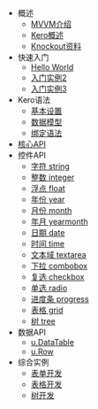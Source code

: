* 概述 
	* [MVVM介绍](mvvm.md)
	* [Kero概述](overview.md)
	* [Knockout资料](knockout.md)
* 快速入门
	* [Hello World]()
	* [入门实例2]()
	* [入门实例3]()
* Kero语法
	* [基本设置](dataTableUse.md)
	* [数据模型](datatable.md)
	* [绑定语法](syntax.md)
* [核心API](core.md)
* 控件API
	* [字符 string](string.md)
	* [整数 integer](integer.md)
	* [浮点 float](float.md)
	* [年份 year](year.md)
	* [月份 month](month.md)
	* [年月 yearmonth](yearmonth.md)
	* [日期 date](date.md)
	* [时间 time](time.md)
	* [文本域 textarea](textarea.md)
	* [下拉 combobox](combobox.md)
	* [复选 checkbox](checkbox.md)
	* [单选 radio](radio.md)
	* [进度条 progress](progress.md)
	* [表格 grid](grid.md)
	* [树 tree](tree.md)
* 数据API
	* [u.DataTable](udatatable.md)
	* [u.Row](row.md)
* 综合实例 
	* [表单开发](dataTableForm.md)
	* [表格开发](dataTableGrid.md)
	* [树开发](dataTableTree.md)